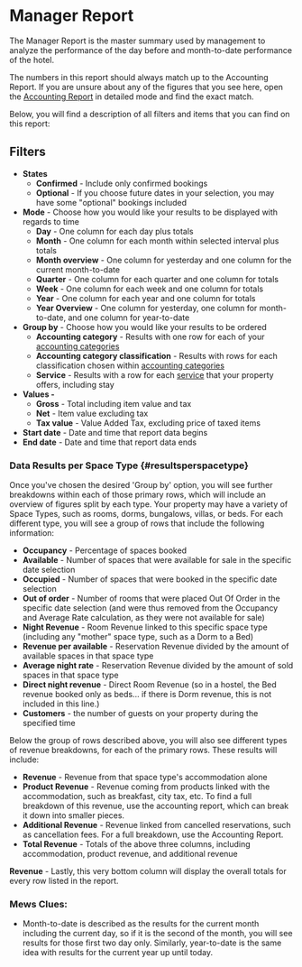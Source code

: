 # Manager Report

The Manager Report is the master summary used by management to analyze the performance of the day before and month-to-date performance of the hotel.

The numbers in this report should always match up to the Accounting Report. If you are unsure about any of the figures that you see here, open the [Accounting Report](accounting-report.md) in detailed mode and find the exact match.

Below, you will find a description of all filters and items that you can find on this report:

## Filters

* **States**
  * **Confirmed** - Include only confirmed bookings
  * **Optional** - If you choose future dates in your selection, you may have some "optional" bookings included
* **Mode** - Choose how you would like your results to be displayed with regards to time
  * **Day** - One column for each day plus totals
  * **Month** - One column for each month within selected interval plus totals
  * **Month overview** - One column for yesterday and one column for the current month-to-date
  * **Quarter** - One column for each quarter and one column for totals
  * **Week** - One column for each week and one column for totals
  * **Year** - One column for each year and one column for totals
  * **Year Overview** - One column for yesterday, one column for month-to-date, and one column for year-to-date 
* **Group by** - Choose how you would like your results to be ordered
  * **Accounting category** - Results with one row for each of your [accounting categories ](https://github.com/MewsSystems/gitbook-guide/tree/4c6279f64353d042d14304d854de244529b4347c/settings/finance-settings/accounting-categories.md)
  * **Accounting category classification** - Results with rows for each classification chosen within [accounting categories](https://github.com/MewsSystems/gitbook-guide/tree/4c6279f64353d042d14304d854de244529b4347c/settings/finance-settings/accounting-categories.md)
  * **Service** - Results with a row for each [service](https://github.com/MewsSystems/gitbook-guide/tree/4c6279f64353d042d14304d854de244529b4347c/settings/sales-settings/services/README.md) that your property offers, including stay
* **Values -** 
  * **Gross** - Total including item value and tax
  * **Net** - Item value excluding tax
  * **Tax value** - Value Added Tax, excluding price of taxed items
* **Start date** - Date and time that report data begins
* **End date** - Date and time that report data ends

### Data Results per Space Type {#resultsperspacetype}

Once you've chosen the desired 'Group by' option, you will see further breakdowns within each of those primary rows, which will include an overview of figures split by each type. Your property may have a variety of Space Types, such as rooms, dorms, bungalows, villas, or beds. For each different type, you will see a group of rows that include the following information:

* **Occupancy** - Percentage of spaces booked
* **Available** - Number of spaces that were available for sale in the specific date selection
* **Occupied** - Number of spaces that were booked in the specific date selection
* **Out of order** - Number of rooms that were placed Out Of Order in the specific date selection \(and were thus removed from the Occupancy and Average Rate calculation, as they were not available for sale\)
* **Night Revenue** - Room Revenue linked to this specific space type \(including any "mother" space type, such as a Dorm to a Bed\)
* **Revenue per available** - Reservation Revenue divided by the amount of available spaces in that space type
* **Average night rate** - Reservation Revenue divided by the amount of sold spaces in that space type
* **Direct night revenue** - Direct Room Revenue \(so in a hostel, the Bed revenue booked only as beds... if there is Dorm revenue, this is not included in this line.\)
* **Customers** - the number of guests on your property during the specified time

Below the group of rows described above, you will also see different types of revenue breakdowns, for each of the primary rows. These results will include:

* **Revenue** - Revenue from that space type's accommodation alone
* **Product Revenue** - Revenue coming from products linked with the accommodation, such as breakfast, city tax, etc. To find a full breakdown of this revenue, use the accounting report, which can break it down into smaller pieces.
* **Additional Revenue** - Revenue linked from cancelled reservations, such as cancellation fees. For a full breakdown, use the Accounting Report.
* **Total Revenue** - Totals of the above three columns, including accommodation, product revenue, and additional revenue

**Revenue** - Lastly, this very bottom column will display the overall totals for every row listed in the report.

### Mews Clues:

* Month-to-date is described as the results for the current month including the current day, so if it is the second of the month, you will see results for those first two day only. Similarly, year-to-date is the same idea with results for the current year up until today.

